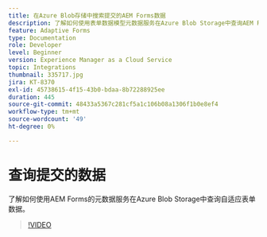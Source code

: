 ```yaml
---
title: 在Azure Blob存储中搜索提交的AEM Forms数据
description: 了解如何使用表单数据模型元数据服务在Azure Blob Storage中查询AEM Forms提交的数据。
feature: Adaptive Forms
type: Documentation
role: Developer
level: Beginner
version: Experience Manager as a Cloud Service
topic: Integrations
thumbnail: 335717.jpg
jira: KT-8370
exl-id: 45738615-4f15-43b0-bdaa-8b72288925ee
duration: 445
source-git-commit: 48433a5367c281cf5a1c106b08a1306f1b0e8ef4
workflow-type: tm+mt
source-wordcount: '49'
ht-degree: 0%

---
```


# 查询提交的数据

了解如何使用AEM Forms的元数据服务在Azure Blob Storage中查询自适应表单数据。

>[!VIDEO](https://video.tv.adobe.com/v/335717?quality=12&learn=on)
